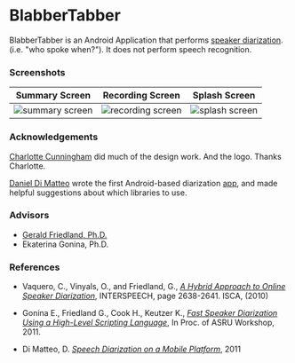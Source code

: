 # BlabberTabber

<!--
* develop: [![Build Status](https://travis-ci.org/blabbertabber/blabbertabber.png?branch=develop)](https://travis-ci.org/blabbertabber/blabbertabber)
* master: [![Build Status](https://travis-ci.org/blabbertabber/blabbertabber.png?branch=master)](https://travis-ci.org/blabbertabber/blabbertabber)
-->

BlabberTabber is an Android Application that performs
[speaker diarization](https://en.wikipedia.org/wiki/Speaker_diarisation).
(i.e. "who spoke when?"). It does not perform speech recognition.

### Screenshots

| Summary Screen | Recording Screen | Splash Screen |
|----------------|------------------|---------------|
| ![summary screen](https://cloud.githubusercontent.com/assets/1020675/11888325/fca259bc-a4f0-11e5-9746-ee5a5b14ef5b.png) | ![recording screen](https://cloud.githubusercontent.com/assets/1020675/12866959/d4bd625e-cc94-11e5-8a67-f6409a672087.png) | ![splash screen](http://imgur.com/t8CfYaL.png) |

### Acknowledgements

[Charlotte Cunningham](http://www.ettolrahc.co/) did much of the design work. And the logo. Thanks Charlotte.

[Daniel Di Matteo](http://www.eecg.toronto.edu/~dandm/) wrote the first Android-based diarization
[app](https://github.com/danieldimatteo/android-speech-diarization), and made helpful suggestions about
which libraries to use.

### Advisors

* [Gerald Friedland, Ph.D.](http://www.gerald-friedland.org/)
* Ekaterina Gonina, Ph.D.

### References

* Vaquero, C., Vinyals, O., and Friedland, G.,
  *[A Hybrid Approach to Online Speaker Diarization](http://www.icsi.berkeley.edu/pubs/speech/hybridapproach10.pdf)*,  INTERSPEECH, page 2638-2641. ISCA, (2010)

* Gonina E., Friedland G., Cook H., Keutzer K., *[Fast Speaker Diarization Using a High-Level Scripting Language](https://www.eecs.berkeley.edu/~hcook/papers/gmm_asru2011.pdf)*, In Proc. of ASRU Workshop, 2011.

* Di Matteo, D. *[Speech Diarization on a Mobile Platform](https://android-speech-diarization.googlecode.com/files/thesis.pdf)*, 2011

<!-- check this out at some point:

Cook H., Gonina E., Kamil S., Friedland G., Patterson D., Fox A., "CUDA-level performance with python-level productivity for Gaussian mixture model applications,", In Proc. of the 3rd USENIX conference on Hot topic in parallelism (HotPar'11). USENIX Association, Berkeley, CA, USA.

-->
